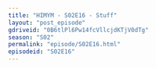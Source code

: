 ```yaml
---
title: "HIMYM - S02E16 - Stuff"
layout: "post_episode"
gdriveid: "0B6tlPl6Pw14fcVllcjdKTjV0dTg"
season: "S02"
permalink: "episode/S02E16.html"
episodeid: "S02E16"
---
```

